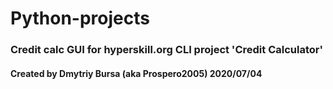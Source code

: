 # Python-projects
### Credit calc GUI for hyperskill.org CLI project 'Credit Calculator'
#### Created by Dmytriy Bursa (aka Prospero2005) 2020/07/04
